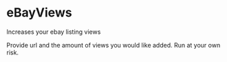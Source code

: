 # eBayViews
Increases your ebay listing views

Provide url and the amount of views you would like added.  Run at your own risk.
